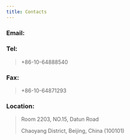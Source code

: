 ```yaml
---
title: Contacts
---
```

### Email:

> <a href='mailto:zhuyan@ibp.ac.cn'><i class="fa fa-envelope fa-2x"></i></a>

### Tel:
> +86-10-64888540

### Fax:
> +86-10-64871293

### Location:
> Room 2203, NO.15, Datun Road
>
> Chaoyang District, Beijing, China (100101)

<div id="map" style="height: 20rem; width: 100%; max-width: 40rem;"></div>

<script src="/scripts/jquery-3.2.1.min.js"></script>

<script>
    $.ajax({
        dataType: 'jsonp',
        url: 'https://www.google.com/jsapi',
        timeout: 1000,
        complete: function(obj,st) {
            mapjs = document.createElement("script");
            mapjs.type = "text/javascript";
            mapjs.async = true;
            mapjs.defer = true;
            if (obj.status == 200) {
                mapjs.src = "https://maps.googleapis.com/maps/api/js?key=AIzaSyCgrN3EuAV5ep3qUvV0Xo2Xpjvp91elL8I&callback=googleinitMap";
            } else {
                mapjs.src = "https://api.map.baidu.com/api?v=2.0&ak=2DZHIaUnG4oU5oLaVqmG9A91UFcz8bGY&callback=baiduinitMap";
            }
            document.body.appendChild(mapjs);
        }
    });
    function googleinitMap() {
        var uluru = {lat: 40.002939, lng: 116.376818};
        var map = new google.maps.Map(document.getElementById('map'), {
            zoom: 16,
            center: uluru
        });
        var marker = new google.maps.Marker({
            position: uluru,
            map: map
        });
    }
    function baiduinitMap(){
        var map = new BMap.Map("map");
        var point = new BMap.Point(116.38332,40.009132);
        map.centerAndZoom(point, 16);
        var marker = new BMap.Marker(point);
        var icon = marker.getIcon();
        icon.setSize(new BMap.Size(40,40));
        map.addOverlay(marker);
        var top_left_navigation = new BMap.NavigationControl();    
		map.addControl(top_left_navigation);
        var mapType = new BMap.MapTypeControl({mapTypes: [BMAP_NORMAL_MAP,BMAP_HYBRID_MAP]});
        map.addControl(mapType);
    }
</script>